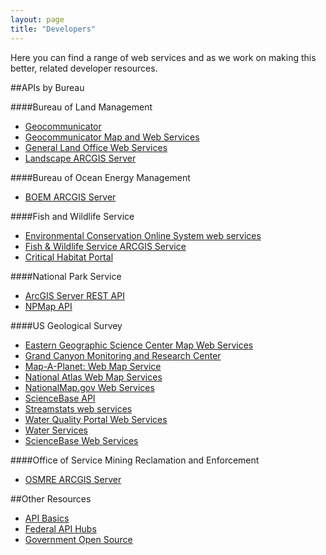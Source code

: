 ```yaml
---
layout: page
title: "Developers"
---
```


Here you can find a range of web services and as we work on making this better, related developer resources.

##APIs by Bureau

####Bureau of Land Management

+ [Geocommunicator](http://www.blm.gov/nils/GeoComm/home_services.html)
+ [Geocommunicator Map and Web Services](http://www.geocommunicator.gov/GeoComm/services.htm)
+ [General Land Office Web Services](http://www.glorecords.blm.gov/WebServices/glorecords.asmx)
+ [Landscape ARCGIS Server](http://www.landscape.blm.gov/ArcGIS/rest/services)

####Bureau of Ocean Energy Management
+ [BOEM ARCGIS Server](http://gis.boemre.gov/arcgis/sdk/rest/)

####Fish and Wildlife Service
+ [Environmental Conservation Online System web services](http://ecos.fws.gov/tat_services/)
+ [Fish &amp; Wildlife Service ARCGIS Service](http://gis.fws.gov/arcgis/)
+ [Critical Habitat Portal](http://criticalhabitat.fws.gov/)

####National Park Service
+ [ArcGIS Server REST API](http://mapservices.nps.gov/arcgis/sdk/rest/index.html?query.html)
+ [NPMap API](http://www.nps.gov/npmap/support/library/api/)

####US Geological Survey
+ [Eastern Geographic Science Center Map Web Services](http://sscweb.gsfc.nasa.gov/WebServices/)
+ [Grand Canyon Monitoring and Research Center](http://www.gcmrc.gov/WebService.asmx)
+ [Map-A-Planet: Web Map Service](http://www.mapaplanet.gov/explorer/help/wmsUserDoc.html)
+ [National Atlas Web Map Services](http://nationalatlas.gov/infodocs/webservices.html)
+ [NationalMap.gov Web Services](http://services.nationalmap.gov/)
+ [ScienceBase API](https://www.sciencebase.gov/confluence/display/sciencebase/ScienceBase+Item+Services)
+ [Streamstats web services](http://streamstatsags.cr.usgs.gov/webservices/wsui.htm)
+ [Water Quality Portal Web Services](http://www.waterqualitydata.us/webservices_documentation.jsp)
+ [Water Services](http://waterservices.usgs.gov/)
+ [ScienceBase Web Services](https://www.sciencebase.gov/catalog/items?filter0=browseCategory%3DData)

####Office of Service Mining Reclamation and Enforcement
+ [OSMRE ARCGIS Server](http://geomine.osmre.gov/ArcGIS/rest)


##Other Resources
+ [API Basics](http://www.howto.gov/api)
+ [Federal API Hubs](https://github.com/GSA/slash-developer-pages#readme)
+ [Government Open Source](http://gsa.github.io/federal-open-source-repos/)